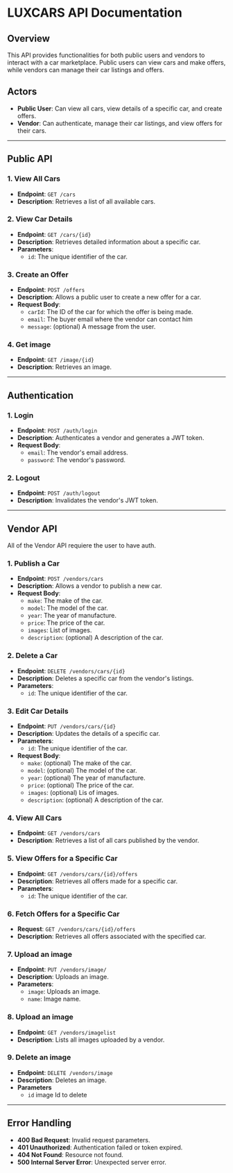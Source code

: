 # LUXCARS API Documentation

## Overview

This API provides functionalities for both public users and vendors to interact with a car marketplace. Public users can view cars and make offers, while vendors can manage their car listings and offers.

## Actors

- **Public User**: Can view all cars, view details of a specific car, and create offers.
- **Vendor**: Can authenticate, manage their car listings, and view offers for their cars.

---

## Public API

### 1. View All Cars

- **Endpoint**: `GET /cars`
- **Description**: Retrieves a list of all available cars.

### 2. View Car Details

- **Endpoint**: `GET /cars/{id}`
- **Description**: Retrieves detailed information about a specific car.
- **Parameters**:
  - `id`: The unique identifier of the car.

### 3. Create an Offer

- **Endpoint**: `POST /offers`
- **Description**: Allows a public user to create a new offer for a car.
- **Request Body**:
  - `carId`: The ID of the car for which the offer is being made.
  - `email`: The buyer email where the vendor can contact him
  - `message`: (optional) A message from the user.
    
### 4. Get image

- **Endpoint**: `GET /image/{id}`
- **Description**: Retrieves an image.
  
---

## Authentication

### 1. Login

- **Endpoint**: `POST /auth/login`
- **Description**: Authenticates a vendor and generates a JWT token.
- **Request Body**:
  - `email`: The vendor's email address.
  - `password`: The vendor's password.

### 2. Logout

- **Endpoint**: `POST /auth/logout`
- **Description**: Invalidates the vendor's JWT token.

---

## Vendor API

All of the Vendor API requiere the user to have auth.

### 1. Publish a Car

- **Endpoint**: `POST /vendors/cars`
- **Description**: Allows a vendor to publish a new car.
- **Request Body**:
  - `make`: The make of the car.
  - `model`: The model of the car.
  - `year`: The year of manufacture.
  - `price`: The price of the car.
  - `images`: List of images.
  - `description`: (optional) A description of the car.

### 2. Delete a Car

- **Endpoint**: `DELETE /vendors/cars/{id}`
- **Description**: Deletes a specific car from the vendor's listings.
- **Parameters**:
  - `id`: The unique identifier of the car.

### 3. Edit Car Details

- **Endpoint**: `PUT /vendors/cars/{id}`
- **Description**: Updates the details of a specific car.
- **Parameters**:
  - `id`: The unique identifier of the car.
- **Request Body**:
  - `make`: (optional) The make of the car.
  - `model`: (optional) The model of the car.
  - `year`: (optional) The year of manufacture.
  - `price`: (optional) The price of the car.
  - `images`: (optional) Lis of images.
  - `description`: (optional) A description of the car.

### 4. View All Cars

- **Endpoint**: `GET /vendors/cars`
- **Description**: Retrieves a list of all cars published by the vendor.

### 5. View Offers for a Specific Car

- **Endpoint**: `GET /vendors/cars/{id}/offers`
- **Description**: Retrieves all offers made for a specific car.
- **Parameters**:
  - `id`: The unique identifier of the car.

### 6. Fetch Offers for a Specific Car

- **Request**: `GET /vendors/cars/{id}/offers`
- **Description**: Retrieves all offers associated with the specified car.

  
### 7. Upload an image

- **Endpoint**: `PUT /vendors/image/`
- **Description**: Uploads an image.
- **Parameters**:
  - `image`: Uploads an image.
  - `name`: Image name.

### 8. Upload an image

- **Endpoint**: `GET /vendors/imagelist`
- **Description**: Lists all images uploaded by a vendor.

### 9. Delete an image

- **Endpoint**: `DELETE /vendors/image`
- **Description**: Deletes an image.
- **Parameters**
  - `id` image Id to delete
  
---

## Error Handling

- **400 Bad Request**: Invalid request parameters.
- **401 Unauthorized**: Authentication failed or token expired.
- **404 Not Found**: Resource not found.
- **500 Internal Server Error**: Unexpected server error.
